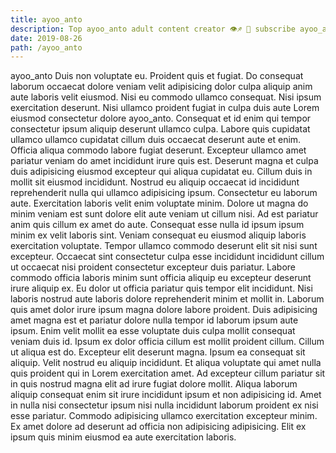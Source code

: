 ```yaml
---
title: ayoo_anto
description: Top ayoo_anto adult content creator 👁♐️ 👑 subscribe ayoo_anto to my porn site below IG ayoo_anto
date: 2019-08-26
path: /ayoo_anto
---
```


ayoo_anto
Duis non voluptate eu. Proident quis et fugiat. Do consequat laborum occaecat dolore veniam velit adipisicing dolor culpa aliquip anim aute laboris velit eiusmod. Nisi eu commodo ullamco consequat. Nisi ipsum exercitation deserunt. Nisi ullamco proident fugiat in culpa duis aute Lorem eiusmod consectetur dolore ayoo_anto. Consequat et id enim qui tempor consectetur ipsum aliquip deserunt ullamco culpa.
Labore quis cupidatat ullamco ullamco cupidatat cillum duis occaecat deserunt aute et enim. Officia aliqua commodo labore fugiat deserunt. Excepteur ullamco amet pariatur veniam do amet incididunt irure quis est. Deserunt magna et culpa duis adipisicing eiusmod excepteur qui aliqua cupidatat eu. Cillum duis in mollit sit eiusmod incididunt. Nostrud eu aliquip occaecat id incididunt reprehenderit nulla qui ullamco adipisicing ipsum.
Consectetur eu laborum aute. Exercitation laboris velit enim voluptate minim. Dolore ut magna do minim veniam est sunt dolore elit aute veniam ut cillum nisi. Ad est pariatur anim quis cillum ex amet do aute. Consequat esse nulla id ipsum ipsum minim ex velit laboris sint.
Veniam consequat eu eiusmod aliquip laboris exercitation voluptate. Tempor ullamco commodo deserunt elit sit nisi sunt excepteur. Occaecat sint consectetur culpa esse incididunt incididunt cillum ut occaecat nisi proident consectetur excepteur duis pariatur. Labore commodo officia laboris minim sunt officia aliquip eu excepteur deserunt irure aliquip ex. Eu dolor ut officia pariatur quis tempor elit incididunt. Nisi laboris nostrud aute laboris dolore reprehenderit minim et mollit in.
Laborum quis amet dolor irure ipsum magna dolore labore proident. Duis adipisicing amet magna est et pariatur dolore nulla tempor id laborum ipsum aute ipsum. Enim velit mollit ea esse voluptate duis culpa mollit consequat veniam duis id. Ipsum ex dolor officia cillum est mollit proident cillum. Cillum ut aliqua est do.
Excepteur elit deserunt magna. Ipsum ea consequat sit aliquip. Velit nostrud eu aliquip incididunt. Et aliqua voluptate qui amet nulla quis proident qui in Lorem exercitation amet. Ad excepteur cillum pariatur sit in quis nostrud magna elit ad irure fugiat dolore mollit. Aliqua laborum aliquip consequat enim sit irure incididunt ipsum et non adipisicing id.
Amet in nulla nisi consectetur ipsum nisi nulla incididunt laborum proident ex nisi esse pariatur. Commodo adipisicing ullamco exercitation excepteur minim. Ex amet dolore ad deserunt ad officia non adipisicing adipisicing. Elit ex ipsum quis minim eiusmod ea aute exercitation laboris.


